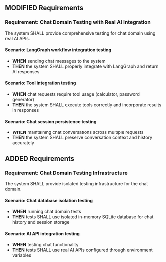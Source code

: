 ## MODIFIED Requirements
### Requirement: Chat Domain Testing with Real AI Integration
The system SHALL provide comprehensive testing for chat domain using real AI APIs.

#### Scenario: LangGraph workflow integration testing
- **WHEN** sending chat messages to the system
- **THEN** the system SHALL properly integrate with LangGraph and return AI responses

#### Scenario: Tool integration testing
- **WHEN** chat requests require tool usage (calculator, password generator)
- **THEN** the system SHALL execute tools correctly and incorporate results in responses

#### Scenario: Chat session persistence testing
- **WHEN** maintaining chat conversations across multiple requests
- **THEN** the system SHALL preserve conversation context and history accurately

## ADDED Requirements
### Requirement: Chat Domain Testing Infrastructure
The system SHALL provide isolated testing infrastructure for the chat domain.

#### Scenario: Chat database isolation testing
- **WHEN** running chat domain tests
- **THEN** tests SHALL use isolated in-memory SQLite database for chat history and session storage

#### Scenario: AI API integration testing
- **WHEN** testing chat functionality
- **THEN** tests SHALL use real AI APIs configured through environment variables